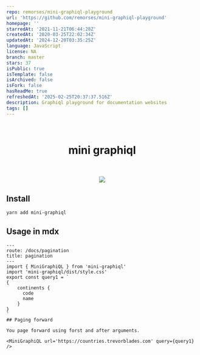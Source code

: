 ```yaml
---
repo: remorses/mini-graphiql-playground
url: 'https://github.com/remorses/mini-graphiql-playground'
homepage: ''
starredAt: '2021-11-21T06:44:28Z'
createdAt: '2020-03-25T22:02:34Z'
updatedAt: '2024-12-20T03:35:25Z'
language: JavaScript
license: NA
branch: master
stars: 37
isPublic: true
isTemplate: false
isArchived: false
isFork: false
hasReadMe: true
refreshedAt: '2025-02-25T20:37:37.516Z'
description: Graphiql playground for documentation websites
tags: []
---
```


<div align='center'>
    <br/>
    <h1>mini graphiql</h1>
    <br/>
    <br/>
    <img src='https://media.giphy.com/media/Ih0HNPjRlo8OosdzGl/source.gif'>
    <br/>
</div>

## Install

```
yarn add mini-graphiql
```

## Usage in mdx

```mdx
---
route: /docs/pagination
title: pagination
---
import { MiniGraphiQL } from 'mini-graphiql'
import 'mini-graphiql/dist/style.css'
export const query1 = `
{
    continents {
      code
      name
    }
}
`
## Paging forward

You page forward using forst and after arguments.

<MiniGraphiQL url='https://countries.trevorblades.com' query={query1} />

```
